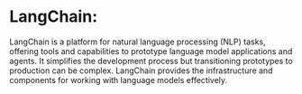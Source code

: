 # LangChain: 
LangChain is a platform for natural language processing (NLP) tasks, offering tools and capabilities to prototype language model applications and agents. It simplifies the development process but transitioning prototypes to production can be complex. LangChain provides the infrastructure and components for working with language models effectively.
